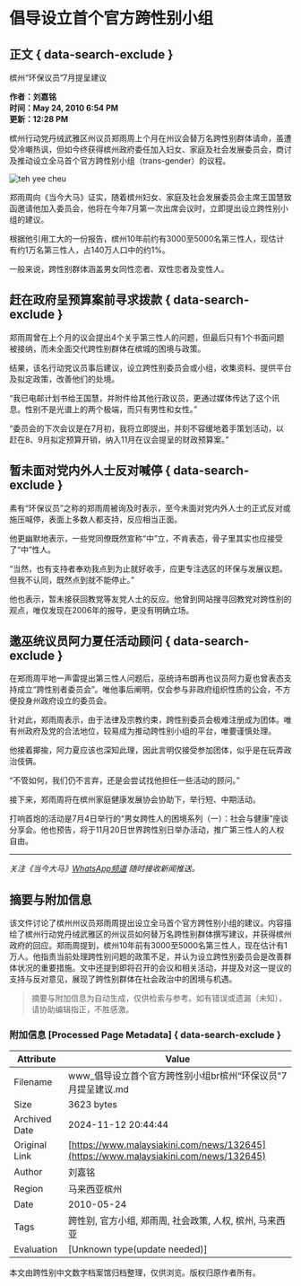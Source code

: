 # 倡导设立首个官方跨性别小组

## 正文 { data-search-exclude }

槟州“环保议员”7月提呈建议

**作者：刘嘉铭**  
**时间：May 24, 2010 6:54 PM**  
**更新：12:28 PM**  

槟州行动党丹绒武雅区州议员郑雨周上个月在州议会替万名跨性别群体请命，虽遭受冷嘲热讽，但如今终获得槟州政府委任加入妇女、家庭及社会发展委员会，商讨及推动设立全马首个官方跨性别小组（trans-gender）的议程。

![teh yee cheu](https://i.malaysiakini.com/216/bd0849619d5b934cb1bd5f92041825ac.jpg)

郑雨周向《当今大马》证实，随着槟州妇女、家庭及社会发展委员会主席王国慧致函邀请他加入委员会，他将在今年7月第一次出席会议时，立即提出设立跨性别小组的建议。

根据他引用工大的一份报告，槟州10年前约有3000至5000名第三性人，现估计有约1万名第三性人，占140万人口中的约1%。

一般来说，跨性别群体涵盖男女同性恋者、双性恋者及变性人。

## 赶在政府呈预算案前寻求拨款 { data-search-exclude }

郑雨周曾在上个月的议会提出4个关乎第三性人的问题，但最后只有1个书面问题被接纳，而未全面交代跨性别群体在槟城的困境与政策。

结果，该名行动党议员事后建议，设立跨性别委员会或小组，收集资料、提供平台及拟定政策，改善他们的处境。

“我已电邮计划书给王国慧，并附件给其他行政议员，更通过媒体传达了这个讯息。性别不是光谱上的两个极端，而只有男性和女性。”

“委员会的下次会议是在7月初，我将立即提出，并刻不容缓地着手策划活动，以赶在8、9月拟定预算开销，纳入11月在议会提呈的财政预算案。”

## 暂未面对党内外人士反对喊停 { data-search-exclude }

素有“环保议员”之称的郑雨周被询及时表示，至今未面对党内外人士的正式反对或施压喊停，表面上多数人都支持，反应相当正面。

他更幽默地表示，一些党同僚既然宣称“中”立，不肯表态，骨子里其实也应接受了“中”性人。

“当然，也有支持者奉劝我点到为止就好收手，应更专注选区的环保与发展议题。但我不认同，既然点到就不能停止。”

他也表示，暂未接获回教党等友党人士的反应。他曾到网站搜寻回教党对跨性别的观点，唯仅发现在2006年的报导，更没有明确立场。

## 邀巫统议员阿力夏任活动顾问 { data-search-exclude }

在郑雨周平地一声雷提出第三性人问题后，巫统诗布朗再也议员阿力夏也曾表态支持成立“跨性别者委员会”。唯他事后阐明，仅会参与非政府组织性质的公会，不方便投身州政府设立的委员会。

针对此，郑雨周表示，由于法律及宗教约束，跨性别委员会极难注册成为团体。唯有州政府及党的合法地位，较易成为推动跨性别小组的平台，唯要谨慎处理。

他接着揶揄，阿力夏应该也深知此理，因此言明仅接受参加团体，似乎是在玩弄政治伎俩。

“不管如何，我们仍不言弃，还是会尝试找他担任一些活动的顾问。”

接下来，郑雨周将在槟州家庭健康发展协会协助下，举行短、中期活动。

打响首炮的活动是7月4日举行的“男女跨性人的困境系列（一）：社会与健康”座谈分享会。他也预告，将于11月20日世界跨性别日举办活动，推广第三性人的人权自由。

---

_关注《当今大马》[WhatsApp频道](https://mk.my/whatsapp) 随时接收新闻推送。_
<!-- tcd_original_link https://www.malaysiakini.com/news/132645 -->
## 摘要与附加信息

<!-- tcd_abstract -->
该文件讨论了槟州州议员郑雨周提出设立全马首个官方跨性别小组的建议。内容描绘了槟州行动党丹绒武雅区的州议员如何替万名跨性别群体撰写建议，并获得槟州政府的回应。郑雨周提到，槟州10年前有3000至5000名第三性人，现在估计有1万人。他指责当前处理跨性别问题的政策不足，并认为设立跨性别委员会是改善群体状况的重要措施。文中还提到即将召开的会议和相关活动，并提及对这一提议的支持与反对意见，展现了跨性别群体在社会政治中的困境与机遇。
<!-- tcd_abstract_end -->

> 摘要与附加信息为自动生成，仅供检索与参考。如有错误或遗漏（未知），请协助编辑指正，不胜感激。

### 附加信息 [Processed Page Metadata] { data-search-exclude }

| Attribute       | Value                                  |
|-----------------|----------------------------------------|
| Filename        | www_倡导设立首个官方跨性别小组br槟州“环保议员”7月提呈建议.md                             |
| Size            | 3623 bytes                           |
| Archived Date   | 2024-11-12 20:44:44                             |
| Original Link   | [https://www.malaysiakini.com/news/132645](https://www.malaysiakini.com/news/132645)                       |
| Author          | 刘嘉铭                               |
| Region          | 马来西亚槟州                               |
| Date            | 2010-05-24                                 |
| Tags            | 跨性别, 官方小组, 郑雨周, 社会政策, 人权, 槟州, 马来西亚                                 |
| Evaluation            | [Unknown type(update needed)]                                 |
<!-- tcd_table_end -->

本文由跨性别中文数字档案馆归档整理，仅供浏览。版权归原作者所有。

